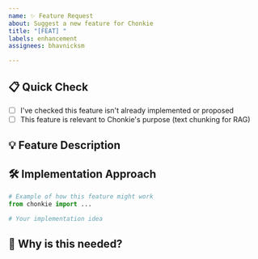 ```yaml
---
name: ✨ Feature Request
about: Suggest a new feature for Chonkie
title: "[FEAT] "
labels: enhancement
assignees: bhavnicksm

---
```


## 📋 Quick Check

- [ ] I've checked this feature isn't already implemented or proposed
- [ ] This feature is relevant to Chonkie's purpose (text chunking for RAG)

## 💡 Feature Description
<!-- What would you like Chonkie to do? -->

## 🛠️ Implementation Approach
<!-- How do you think this could be implemented? Code sketches welcome! -->
```python
# Example of how this feature might work
from chonkie import ...

# Your implementation idea
```

## 🎯 Why is this needed?
<!-- What problem does this solve? -->


<!-- Thank you for helping make Chonkie CHONKier! 🦛 -->